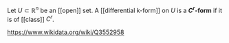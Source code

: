 Let $U\subset\mathbb R^n$ be an [[open]] set. A [[differential k-form]] on $U$ is a **$C^r$-form** if it is of [[class]] $C^r$. 

https://www.wikidata.org/wiki/Q3552958